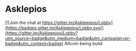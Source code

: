 # Asklepios

[![Join the chat at https://gitter.im/Askleepios/Lobby](https://badges.gitter.im/Askleepios/Lobby.svg)](https://gitter.im/Askleepios/Lobby?utm_source=badge&utm_medium=badge&utm_campaign=pr-badge&utm_content=badge)
Altcoin being build
